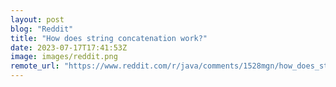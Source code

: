 ```yaml
---
layout: post
blog: "Reddit"
title: "How does string concatenation work?"
date: 2023-07-17T17:41:53Z
image: images/reddit.png
remote_url: "https://www.reddit.com/r/java/comments/1528mgn/how_does_string_concatenation_work/"
---
```

